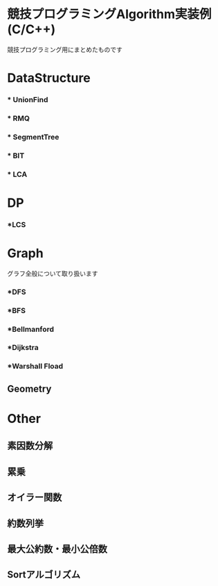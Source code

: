 # 競技プログラミングAlgorithm実装例(C/C++)
競技プログラミング用にまとめたものです


# DataStructure
### * UnionFind
### * RMQ
### * SegmentTree
### * BIT
### * LCA


# DP
### *LCS


# Graph
グラフ全般について取り扱います
### *DFS
### *BFS
### *Bellmanford
### *Dijkstra
### *Warshall Fload


## Geometry


# Other
## 素因数分解
## 累乗
## オイラー関数
## 約数列挙
## 最大公約数・最小公倍数
## Sortアルゴリズム
